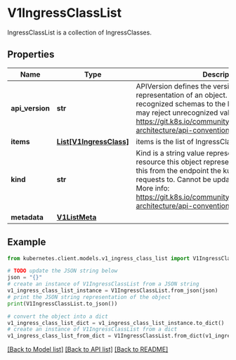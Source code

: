 # V1IngressClassList

IngressClassList is a collection of IngressClasses.

## Properties

Name | Type | Description | Notes
------------ | ------------- | ------------- | -------------
**api_version** | **str** | APIVersion defines the versioned schema of this representation of an object. Servers should convert recognized schemas to the latest internal value, and may reject unrecognized values. More info: https://git.k8s.io/community/contributors/devel/sig-architecture/api-conventions.md#resources | [optional] 
**items** | [**List[V1IngressClass]**](V1IngressClass.md) | items is the list of IngressClasses. | 
**kind** | **str** | Kind is a string value representing the REST resource this object represents. Servers may infer this from the endpoint the kubernetes.client submits requests to. Cannot be updated. In CamelCase. More info: https://git.k8s.io/community/contributors/devel/sig-architecture/api-conventions.md#types-kinds | [optional] 
**metadata** | [**V1ListMeta**](V1ListMeta.md) |  | [optional] 

## Example

```python
from kubernetes.client.models.v1_ingress_class_list import V1IngressClassList

# TODO update the JSON string below
json = "{}"
# create an instance of V1IngressClassList from a JSON string
v1_ingress_class_list_instance = V1IngressClassList.from_json(json)
# print the JSON string representation of the object
print(V1IngressClassList.to_json())

# convert the object into a dict
v1_ingress_class_list_dict = v1_ingress_class_list_instance.to_dict()
# create an instance of V1IngressClassList from a dict
v1_ingress_class_list_from_dict = V1IngressClassList.from_dict(v1_ingress_class_list_dict)
```
[[Back to Model list]](../README.md#documentation-for-models) [[Back to API list]](../README.md#documentation-for-api-endpoints) [[Back to README]](../README.md)


